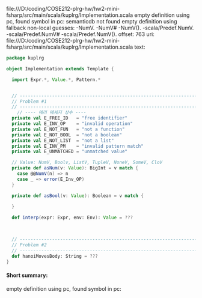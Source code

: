 file:///D:/coding/COSE212-plrg-hw/hw2-mini-fsharp/src/main/scala/kuplrg/Implementation.scala
empty definition using pc, found symbol in pc: 
semanticdb not found
empty definition using fallback
non-local guesses:
	 -NumV.
	 -NumV#
	 -NumV().
	 -scala/Predef.NumV.
	 -scala/Predef.NumV#
	 -scala/Predef.NumV().
offset: 763
uri: file:///D:/coding/COSE212-plrg-hw/hw2-mini-fsharp/src/main/scala/kuplrg/Implementation.scala
text:
```scala
package kuplrg

object Implementation extends Template {

  import Expr.*, Value.*, Pattern.*


  // ---------------------------------------------------------------------------
  // Problem #1
  // ---------------------------------------------------------------------------
    // ---- 에러 메세지 상수 ----
  private val E_FREE_ID   = "free identifier"
  private val E_INV_OP    = "invalid operation"
  private val E_NOT_FUN   = "not a function"
  private val E_NOT_BOOL  = "not a boolean"
  private val E_NOT_LIST  = "not a list"
  private val E_INV_PM    = "invalid pattern match"
  private val E_UNMATCHED = "unmatched value"

  // Value: NumV, Boolv, ListV, TupleV, NoneV, SomeV, CloV
  private def asNum(v: Value): BigInt = v match {
    case @@NumV(n) => n
    case _ => error(E_Inv_OP)
  }

  private def asBool(v: Value): Boolean = v match {
    
  }

  def interp(expr: Expr, env: Env): Value = ???
    


  // ---------------------------------------------------------------------------
  // Problem #2
  // ---------------------------------------------------------------------------
  def hanoiMovesBody: String = ???
}

```


#### Short summary: 

empty definition using pc, found symbol in pc: 